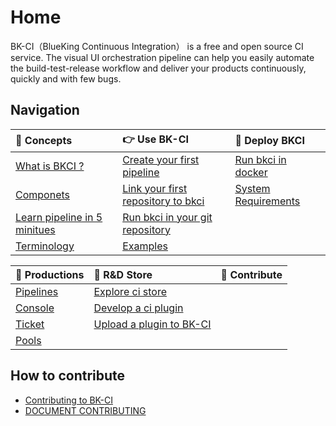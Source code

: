 # Home

BK-CI（BlueKing Continuous Integration） is a free and open source CI service. The visual UI orchestration pipeline can help you easily automate the build-test-release workflow and deliver your products continuously, quickly and with few bugs.

## Navigation

| 🐤 Concepts | 👉 Use BK-CI | 🚀 Deploy BKCI |
| :--- | :--- | :--- |
| [What is BKCI ?](./bkci.md) | [Create your first pipeline](../Quickstarts/Create-your-first-pipeline.md) | [Run bkci in docker](../Setup/run-bkci-in-one-docker.md) |
| [Componets](./terminology/components.md) | [Link your first repository to bkci](../Quickstarts/Link-your-first-repo.md) | [System Requirements](../Setup/system-requirements/system.md)  |
| [Learn pipeline in 5 minitues](./terminology/Learn-pipeline-in-5min.md) | [Run bkci in your git repository](../Quickstarts/Enable-ci.md) | |
| [Terminology](./terminology/term.md) | [Examples](../Quickstarts/Case/Examples/vars-usage.md) |  |

| 📔 Productions | 🏪 R&D Store | 🤝 Contribute |
| :--- | :--- | :--- |
| [Pipelines](../Services/Pipeline/pipeline-list.md) | [Explore ci store](../Services/Store/home.md) |  |
| [Console](../Services/Console/Console.md) | [	Develop a ci plugin](../Services/Store/start-new-task.md) |  |
| [Ticket](../Services/Ticket/ticket.md) | [Upload a plugin to BK-CI](../Services/Store/upload-new-task.md) |  |
| [Pools](../Services/Pools/host-to-bkci.md) |  |  |

## How to contribute

* [Contributing to BK-CI](https://github.com/TencentBlueKing/bk-ci/blob/master/CONTRIBUTING.md)
* [DOCUMENT CONTRIBUTING](https://github.com/TencentBlueKing/BKDocs/blob/master/新文档中心格式要求/文档更新指引.md)

